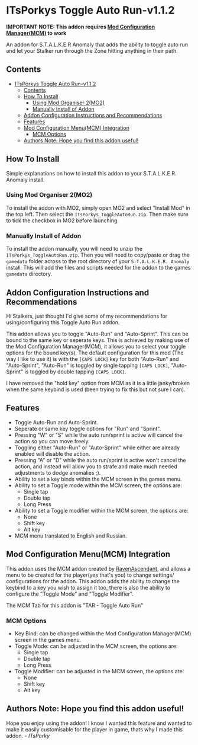 # ITsPorkys Toggle Auto Run-v1.1.2

**IMPORTANT NOTE: This addon requires [Mod Configuration Manager(MCM)](https://github.com/RAX-Anomaly/Anomaly-Mod-Configuration-Menu) to work**

An addon for S.T.A.L.K.E.R Anomaly that adds the ability to toggle auto run and let your Stalker run through the Zone hitting anything in their path.

## Contents

- [ITsPorkys Toggle Auto Run-v1.1.2](#itsporkys-toggle-auto-run-v112)
  - [Contents](#contents)
  - [How To Install](#how-to-install)
    - [Using Mod Organiser 2(MO2)](#using-mod-organiser-2mo2)
    - [Manually Install of Addon](#manually-install-of-addon)
  - [Addon Configuration Instructions and Recommendations](#addon-configuration-instructions-and-recommendations)
  - [Features](#features)
  - [Mod Configuration Menu(MCM) Integration](#mod-configuration-menumcm-integration)
    - [MCM Options](#mcm-options)
  - [Authors Note: Hope you find this addon useful!](#authors-note-hope-you-find-this-addon-useful)

## How To Install

Simple explanations on how to install this addon to your S.T.A.L.K.E.R. Anomaly install.

### Using Mod Organiser 2(MO2)

To install the addon with MO2, simply open MO2 and select "Install Mod" in the top left. Then select the `ITsPorkys_ToggleAutoRun.zip`. Then make sure to tick the checkbox in MO2 before launching.

### Manually Install of Addon

To install the addon manually, you will need to unzip the `ITsPorkys_ToggleAutoRun.zip`. Then you will need to copy/paste or drag the `gamedata` folder across to the root directory of your `S.T.A.L.K.E.R. Anomaly` install. This will add the files and scripts needed for the addon to the games `gamedata` directory.

## Addon Configuration Instructions and Recommendations

Hi Stalkers, just thought I'd give some of my recommendations for using/configuring this Toggle Auto Run addon.

This addon allows you to toggle "Auto-Run" and "Auto-Sprint". This can be bound to the same key or seperate keys. This is achieved by making use of the Mod Configuration Manager(MCM), it allows you to select your toggle options for the bound key(s). The default configuration for this mod (The way I like to use it) is with the `[CAPS LOCK]` key for both "Auto-Run" and "Auto-Sprint", "Auto-Run" is toggled by single tapping `[CAPS LOCK]`, "Auto-Sprint" is toggled by double tapping `[CAPS LOCK]`.

I have removed the "hold key" option from MCM as it is a little janky/broken when the same keybind is used (been trying to fix this but not sure I can).

## Features

- Toggle Auto-Run and Auto-Sprint.
- Seperate or same key toggle options for "Run" and "Sprint".
- Pressing "W" or "S" while the auto run/sprint is active will cancel the action so you can move freely.
- Toggling either "Auto-Run" or "Auto-Sprint" while either are already enabled will disable the action.
- Pressing "A" or "D" while the auto run/sprint is active won't cancel the action, and instead will allow you to strafe and make much needed adjustments to dodge anomalies ;).
- Ability to set a key binds within the MCM screen in the games menu.
- Ability to set a Toggle mode within the MCM screen, the options are:
  - Single tap
  - Double tap
  - Long Press
- Ability to set a Toggle modifier within the MCM screen, the options are:
  - None
  - Shift key
  - Alt key
- MCM menu translated to English and Russian.

## Mod Configuration Menu(MCM) Integration

This addon uses the MCM addon created by [RavenAscendant](https://github.com/RAX-Anomaly), and allows a menu to be created for the player(yes that's you) to change settings/ configurations for the addon. This addon adds the ability to change the keybind to a key you wish to assign it too, there is also the ability to configure the "Toggle Mode" and "Toggle Modifier".

The MCM Tab for this addon is "TAR - Toggle Auto Run"

### MCM Options

- Key Bind: can be changed within the Mod Configuration Manager(MCM) screen in the games menu.
- Toggle Mode: can be adjusted in the MCM screen, the options are:
  - Single tap
  - Double tap
  - Long Press
- Toggle Modifier: can be adjusted in the MCM screen, the options are:
  - None
  - Shift key
  - Alt key

## Authors Note: Hope you find this addon useful!

Hope you enjoy using the addon! I know I wanted this feature and wanted to make it easily customisable for the player in game, thats why I made this addon. - _ITsPorky_
